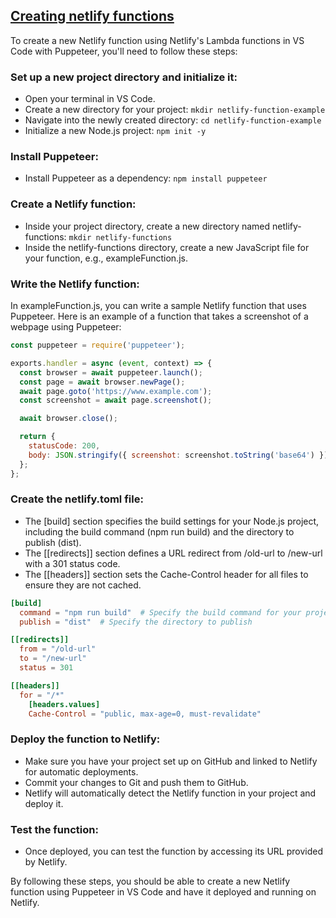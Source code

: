 ## [Creating netlify functions](https://www.netlify.com/blog/intro-to-serverless-functions/)

To create a new Netlify function using Netlify's Lambda functions in VS Code with Puppeteer, you'll need to follow these steps:

### Set up a new project directory and initialize it:

- Open your terminal in VS Code.
- Create a new directory for your project: `mkdir netlify-function-example`
- Navigate into the newly created directory: `cd netlify-function-example`
- Initialize a new Node.js project: `npm init -y`

### Install Puppeteer:

- Install Puppeteer as a dependency: `npm install puppeteer`

### Create a Netlify function:

- Inside your project directory, create a new directory named netlify-functions: `mkdir netlify-functions`
- Inside the netlify-functions directory, create a new JavaScript file for your function, e.g., exampleFunction.js.

### Write the Netlify function:

In exampleFunction.js, you can write a sample Netlify function that uses Puppeteer. Here is an example of a function that takes a screenshot of a webpage using Puppeteer:

```js
const puppeteer = require('puppeteer');

exports.handler = async (event, context) => {
  const browser = await puppeteer.launch();
  const page = await browser.newPage();
  await page.goto('https://www.example.com');
  const screenshot = await page.screenshot();

  await browser.close();

  return {
    statusCode: 200,
    body: JSON.stringify({ screenshot: screenshot.toString('base64') }),
  };
};
```

### Create the netlify.toml file:

- The [build] section specifies the build settings for your Node.js project, including the build command (npm run build) and the directory to publish (dist).
- The [[redirects]] section defines a URL redirect from /old-url to /new-url with a 301 status code.
- The [[headers]] section sets the Cache-Control header for all files to ensure they are not cached.

```toml
[build]
  command = "npm run build"  # Specify the build command for your project
  publish = "dist"  # Specify the directory to publish

[[redirects]]
  from = "/old-url"
  to = "/new-url"
  status = 301

[[headers]]
  for = "/*"
    [headers.values]
    Cache-Control = "public, max-age=0, must-revalidate"

```

### Deploy the function to Netlify:

- Make sure you have your project set up on GitHub and linked to Netlify for automatic deployments.
- Commit your changes to Git and push them to GitHub.
- Netlify will automatically detect the Netlify function in your project and deploy it.

### Test the function:

- Once deployed, you can test the function by accessing its URL provided by Netlify.

By following these steps, you should be able to create a new Netlify function using Puppeteer in VS Code and have it deployed and running on Netlify.
